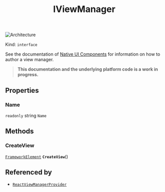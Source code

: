 ﻿---
id: IViewManager
title: IViewManager
---

![Architecture](https://img.shields.io/badge/architecture-old_only-yellow)

Kind: `interface`

See the documentation of [Native UI Components](view-managers) for information on how to author a view manager.
>**This documentation and the underlying platform code is a work in progress.**

## Properties
### Name
`readonly`  string `Name`

## Methods
### CreateView
[`FrameworkElement`](https://learn.microsoft.com/uwp/api/Windows.UI.Xaml.FrameworkElement) **`CreateView`**()

## Referenced by
- [`ReactViewManagerProvider`](ReactViewManagerProvider)

